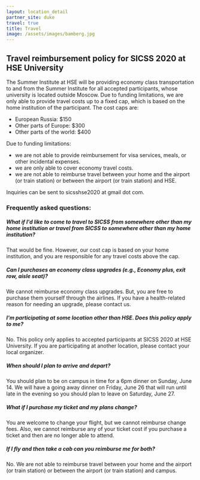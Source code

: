 ```yaml
---
layout: location_detail
partner_site: duke
travel: true
title: Travel
image: /assets/images/bamberg.jpg
---
```


## Travel reimbursement policy for SICSS 2020 at HSE University
The Summer Institute at HSE will be providing economy class transportation to and from the Summer Institute for all accepted participants,
whose university is located outside Moscow. Due to funding limitations, we are only able to provide travel costs up to a fixed cap, 
which is based on the home institution of the participant. The cost caps are:

- European Russia: $150
- Other parts of Europe: $300
- Other parts of the world: $400

Due to funding limitations:
- we are not able to provide reimbursement for visa services, meals, or other incidental expenses.  
- we are only able to cover economy travel costs.
- we are not able to reimburse travel between your home and the airport (or train station) or between the airport 
(or train station) and HSE.

Inquiries can be sent to sicsshse2020 at gmail dot com.

### Frequently asked questions:

##### What if I'd like to come to travel to SICSS from somewhere other than my home institution or travel from SICSS to somewhere other than my home institution?  

That would be fine.  However, our cost cap is based on your home institution, and you are responsible for any travel costs above the cap.

##### Can I purchases an economy class upgrades (e.g., Economy plus, exit row, aisle seat)?

We cannot reimburse economy class upgrades.  But, you are free to purchase them yourself through the airlines.  If you have a health-related reason for needing an upgrade, please contact us.

##### I'm participating at some location other than HSE.  Does this policy apply to me?

No.  This policy only applies to accepted participants at SICSS 2020 at HSE University.  If you are participating at another location, 
please contact your local organizer.

##### When should I plan to arrive and depart?

You should plan to be on campus in time for a 6pm dinner on Sunday, June 14.  We will have a going away dinner on Friday, 
June 26 that will run until late in the evening so you should plan to leave on Saturday, June 27.

##### What if I purchase my ticket and my plans change?

You are welcome to change your flight, but we cannot reimburse change fees.  Also, we cannot reimburse any of your ticket cost 
if you purchase a ticket and then are no longer able to attend.

##### If I fly and then take a cab can you reimburse me for both?

No. We are not able to reimburse travel between your home and the airport (or train station) or between the airport (or train station) 
and campus.
